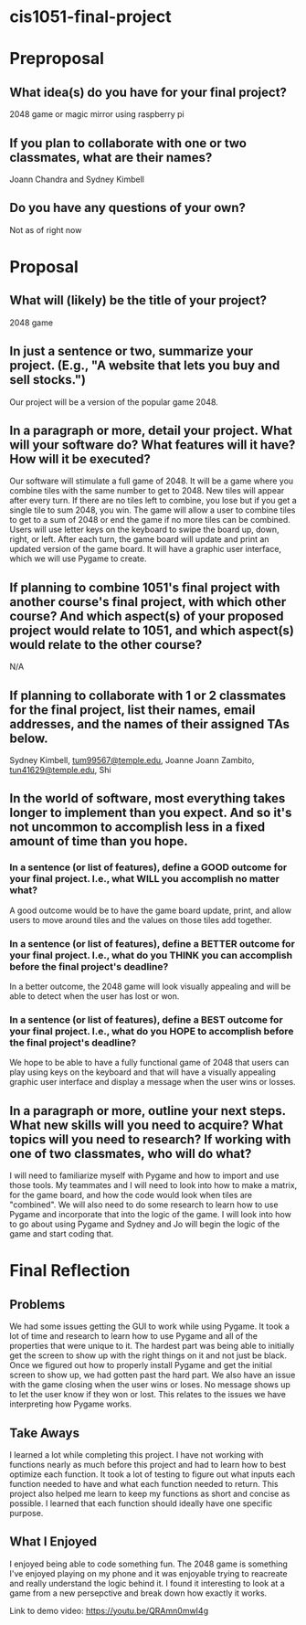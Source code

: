 # cis1051-final-project
# Preproposal
## What idea(s) do you have for your final project?
2048 game or magic mirror using raspberry pi
## If you plan to collaborate with one or two classmates, what are their names?
Joann Chandra and Sydney Kimbell
## Do you have any questions of your own?
Not as of right now

# Proposal

## What will (likely) be the title of your project?

2048 game

## In just a sentence or two, summarize your project. (E.g., "A website that lets you buy and sell stocks.")

Our project will be a version of the popular game 2048.

## In a paragraph or more, detail your project. What will your software do? What features will it have? How will it be executed?

Our software will stimulate a full game of 2048. It will be a game where you combine tiles with the same number to get to 2048. New tiles will appear after every turn. If there are no tiles left to combine, you lose but if you get a single tile to sum 2048, you win. The game will allow a user to combine tiles to get to a sum of 2048 or end the game if no more tiles can be combined. Users will use letter keys on the keyboard to swipe the board up, down, right, or left. After each turn, the game board will update and print an updated version of the game board. It will have a graphic user interface, which we will use Pygame to create.

## If planning to combine 1051's final project with another course's final project, with which other course? And which aspect(s) of your proposed project would relate to 1051, and which aspect(s) would relate to the other course?
N/A

## If planning to collaborate with 1 or 2 classmates for the final project, list their names, email addresses, and the names of their assigned TAs below.

Sydney Kimbell, tum99567@temple.edu, Joanne
Joann Zambito, tun41629@temple.edu, Shi

## In the world of software, most everything takes longer to implement than you expect. And so it's not uncommon to accomplish less in a fixed amount of time than you hope.

### In a sentence (or list of features), define a GOOD outcome for your final project. I.e., what WILL you accomplish no matter what?

A good outcome would be to have the game board update, print, and allow users to move around tiles and the values on those tiles add together. 

### In a sentence (or list of features), define a BETTER outcome for your final project. I.e., what do you THINK you can accomplish before the final project's deadline?

In a better outcome, the 2048 game will look visually appealing and will be able to detect when the user has lost or won.

### In a sentence (or list of features), define a BEST outcome for your final project. I.e., what do you HOPE to accomplish before the final project's deadline?

We hope to be able to have a fully functional game of 2048 that users can play using keys on the keyboard and that will have a visually appealing graphic user interface and display a message when the user wins or losses.

## In a paragraph or more, outline your next steps. What new skills will you need to acquire? What topics will you need to research? If working with one of two classmates, who will do what?
I will need to familiarize myself with Pygame and how to import and use those tools. My teammates and I will need to look into how to make a matrix, for the game board, and how the code would look when tiles are "combined". We will also need to do some research to learn how to use Pygame and incorporate that into the logic of the game. I will look into how to go about using Pygame and Sydney and Jo will begin the logic of the game and start coding that.

# Final Reflection
## Problems
We had some issues getting the GUI to work while using Pygame. It took a lot of time and research to learn how to use Pygame and all of the properties that were unique to it. The hardest part was being able to initially get the screen to show up with the right things on it and not just be black. Once we figured out how to properly install Pygame and get the initial screen to show up, we had gotten past the hard part.
We also have an issue with the game closing when the user wins or loses. No message shows up to let the user know if they won or lost. This relates to the issues we have interpreting how Pygame works.
## Take Aways
I learned a lot while completing this project. I have not working with functions nearly as much before this project and had to learn how to best optimize each function. It took a lot of testing to figure out what inputs each function needed to have and what each function needed to return. This project also helped me learn to keep my functions as short and concise as possible. I learned that each function should ideally have one specific purpose.
## What I Enjoyed
I enjoyed being able to code something fun. The 2048 game is something I've enjoyed playing on my phone and it was enjoyable trying to reacreate and really understand the logic behind it. I found it interesting to look at a game from a new persepctive and break down how exactly it works.

Link to demo video: https://youtu.be/QRAmn0mwI4g
